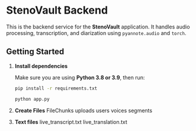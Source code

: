#  StenoVault Backend

This is the backend service for the **StenoVault** application. It handles audio processing, transcription, and diarization using `pyannote.audio` and `torch`.

## Getting Started

1. **Install dependencies**

   Make sure you are using **Python 3.8 or 3.9**, then run:

   ```bash
   pip install -r requirements.txt

   ```
   ```bash
   python app.py
   ```

2. **Create Files**
   FileChunks
   uploads
   users
   voices
   segments
   <br/>
3. **Text files**
   live_transcript.txt
   live_translation.txt
   


